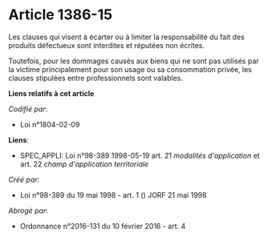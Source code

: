 # Article 1386-15

Les clauses qui visent à écarter ou à limiter la responsabilité du fait des produits défectueux sont interdites et réputées
non écrites.

Toutefois, pour les dommages causés aux biens qui ne sont pas utilisés par la victime principalement pour son usage ou sa
consommation privée, les clauses stipulées entre professionnels sont valables.

**Liens relatifs à cet article**

_Codifié par_:

  - Loi n°1804-02-09

**Liens**:

  - SPEC_APPLI: Loi n°98-389 1998-05-19 art. 21 *modalités d'application* et art. 22 *champ d'application territoriale*

_Créé par_:

  - Loi n°98-389 du 19 mai 1998 - art. 1 () JORF 21 mai 1998

_Abrogé par_:

  - Ordonnance n°2016-131 du 10 février 2016 - art. 4
